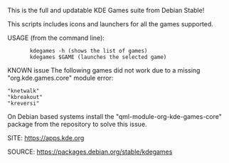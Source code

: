 
 This is the full and updatable KDE Games suite from Debian Stable!
 
 This scripts includes icons and launchers for all the games supported.
 
 USAGE (from the command line):
 
           kdegames -h (shows the list of games)
           kdegames $GAME (launches the selected game)
           
  KNOWN issue
 The following games did not work due to a missing "org.kde.games.core"
 module error:

    "knetwalk"
    "kbreakout"
    "kreversi"

 On Debian based systems install the "qml-module-org-kde-games-core"
 package from the repository to solve this issue.
           
 SITE: https://apps.kde.org

 SOURCE: https://packages.debian.org/stable/kdegames
